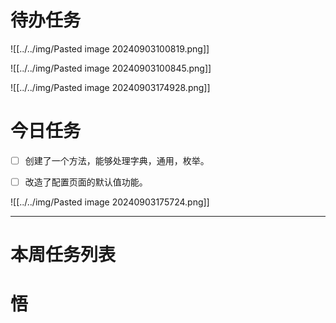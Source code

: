 # 待办任务
![[../../img/Pasted image 20240903100819.png]]

![[../../img/Pasted image 20240903100845.png]]


![[../../img/Pasted image 20240903174928.png]]
# 今日任务
- [ ] 创建了一个方法，能够处理字典，通用，枚举。
- [ ] 改造了配置页面的默认值功能。


![[../../img/Pasted image 20240903175724.png]]




------
# 本周任务列表



# 悟